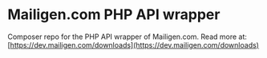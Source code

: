 # Mailigen.com PHP API wrapper

Composer repo for the PHP API wrapper of Mailigen.com. Read more at: [https://dev.mailigen.com/downloads](https://dev.mailigen.com/downloads)
